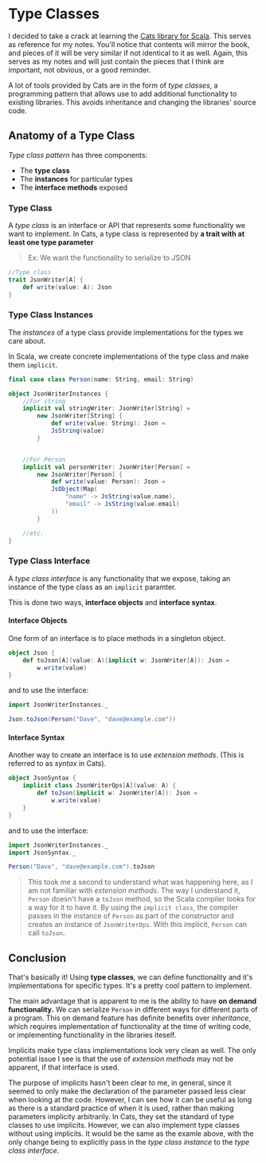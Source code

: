 # Type Classes

I decided to take a crack at learning the [Cats library for Scala](https://books.underscore.io/scala-with-cats/scala-with-cats.html). This serves as reference for my notes. You'll notice that contents will mirror the book, and pieces of it will be very similar if not identical to it as well. Again, this serves as my notes and will just contain the pieces that I think are important, not obvious, or a good reminder.

A lot of tools provided by Cats are in the form of *type classes*, a programming pattern that allows use to add additional functionality to existing libraries. This avoids inheritance and changing the libraries' source code.

## Anatomy of a Type Class

*Type class pattern* has three components:

* The **type class**
* The **instances** for particular types
* The **interface methods** exposed

### Type Class

A *type class* is an interface or API that represents some functionality we want to implement. In Cats, a type class is represented by **a trait with at least one type parameter**

> Ex: We want the functionality to serialize to JSON

```scala
//Type class
trait JsonWriter[A] {
    def write(value: A): Json
}
```

### Type Class Instances

The *instances* of a type class provide implementations for the types we care about.

In Scala, we create concrete implementations of the type class and make them `implicit`.

```scala
final case class Person(name: String, email: String)

object JsonWriterInstances {
    //For string
    implicit val stringWriter: JsonWriter[String] =
        new JsonWriter[String] {
            def write(value: String): Json =
            JsString(value)
        }


    //For Person
    implicit val personWriter: JsonWriter[Person] =
        new JsonWriter[Person] {
            def write(value: Person): Json =
            JsObject(Map(
                "name" -> JsString(value.name),
                "email" -> JsString(value.email)
            ))
        }

    //etc.
}
```

### Type Class Interface

A *type class interface* is any functionality that we expose, taking an instance of the type class as an `implicit` paramter.

This is done two ways, **interface objects** and **interface syntax**.

#### Interface Objects

One form of an interface is to place methods in a singleton object.

```scala
object Json {
    def toJson[A](value: A)(implicit w: JsonWriter[A]): Json =
        w.write(value)
}
```

and to use the interface:

```scala
import JsonWriterInstances._

Json.toJson(Person("Dave", "dave@example.com"))
```

#### Interface Syntax

Another way to create an interface is to use *extension methods*. (This is referred to as *syntax* in Cats).

```scala
object JsonSyntax {
    implicit class JsonWriterOps[A](value: A) {
        def toJson(implicit w: JsonWriter[A]): Json =
            w.write(value)
    }
}
```

and to use the interface:

```scala
import JsonWriterInstances._
import JsonSyntax._

Person("Dave", "dave@example.com").toJson
```

> This took me a second to understand what was happening here, as I am not familiar with *extension methods*. The way I understand it, `Person` doesn't have a `toJson` method, so the Scala compiler looks for a way for it to have it. By using the `implicit class`, the compiler passes in the instance of `Person` as part of the constructor and creates an instance of `JsonWriterOps`. With this implicit, `Person` can call `toJson`.

## Conclusion

That's basically it! Using **type classes**, we can define functionality and it's implementations for specific types. It's a pretty cool pattern to implement.

The main advantage that is apparent to me is the ability to have **on demand functionality.** We can serialize `Person` in different ways for different parts of a program. This on demand feature has definite benefits over *inheritance*, which requires implementation of functionality at the time of writing code, or implementing functionality in the libraries iteself.

Implicits make type class implementations look very clean as well. The only potential issue I see is that the use of *extension methods* may not be apparent, if that interface is used.

The purpose of implicits hasn't been clear to me, in general, since it seemed to only make the declaration of the parameter passed less clear when looking at the code. However, I can see how it can be useful as long as there is a standard practice of when it is used, rather than making parameters implicity arbitrarily. In Cats, they set the standard of type classes to use implicits. However, we can also implement type classes without using implicits. It would be the same as the examle above, with the only change being to explicitly pass in the *type class instance* to the *type class interface*.
